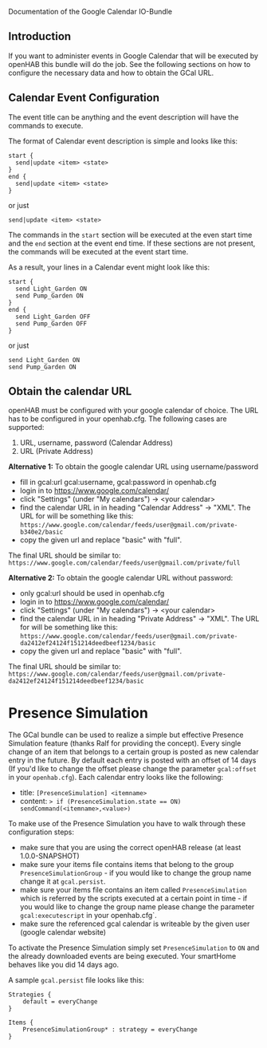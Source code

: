 Documentation of the Google Calendar IO-Bundle

## Introduction

If you want to administer events in Google Calendar that will be executed by openHAB this bundle will do the job. See the following sections on how to configure the necessary data and how to obtain the GCal URL. 

## Calendar Event Configuration

The event title can be anything and the event description will have the commands to execute.

The format of Calendar event description is simple and looks like this:

    start {
      send|update <item> <state>
    }
    end {
      send|update <item> <state>
    }

or just

    send|update <item> <state>

The commands in the `start` section will be executed at the even start time and the `end` section at the event end time. If these sections are not present, the commands will be executed at the event start time.

As a result, your lines in a Calendar event might look like this:

    start {
      send Light_Garden ON
      send Pump_Garden ON
    }
    end {
      send Light_Garden OFF
      send Pump_Garden OFF
    }

or just

    send Light_Garden ON
    send Pump_Garden ON

## Obtain the calendar URL

openHAB must be configured with your google calendar of choice. The URL has to be configured in your openhab.cfg. The following cases are supported:

1. URL, username, password (Calendar Address)
2. URL (Private Address)


**Alternative 1:** To obtain the google calendar URL using username/password
- fill in gcal:url gcal:username, gcal:password in openhab.cfg
- login in to https://www.google.com/calendar/
- click "Settings" (under "My calendars") -> \<your calendar\>
- find the calendar URL in in heading "Calendar Address" -> "XML". The URL for will be something like this:
`https://www.google.com/calendar/feeds/user@gmail.com/private-b340e2/basic` 
- copy the given url and replace "basic" with "full". 

The final URL should be similar to:
`https://www.google.com/calendar/feeds/user@gmail.com/private/full`

**Alternative 2:** To obtain the google calendar URL without password:
- only gcal:url should be used in openhab.cfg
- login in to https://www.google.com/calendar/
- click "Settings" (under "My calendars") -> \<your calendar\>
- find the calendar URL in in heading "Private Address" -> "XML". The URL for will be something like this:
`https://www.google.com/calendar/feeds/user@gmail.com/private-da2412ef24124f151214deedbeef1234/basic`
- copy the given url and replace "basic" with "full". 

The final URL should be similar to:
`https://www.google.com/calendar/feeds/user@gmail.com/private-da2412ef24124f151214deedbeef1234/basic`


# Presence Simulation

The GCal bundle can be used to realize a simple but effective Presence Simulation feature (thanks Ralf for providing the concept). Every single change of an item that belongs to a certain group is posted as new calendar entry in the future. By default each entry is posted with an offset of 14 days (If you'd like to change the offset please change the parameter `gcal:offset` in your `openhab.cfg`). Each calendar entry looks like the following:

- title: `[PresenceSimulation] <itemname>`
- content: `> if (PresenceSimulation.state == ON) sendCommand(<itemname>,<value>)`

To make use of the Presence Simulation you have to walk through these configuration steps:

- make sure that you are using the correct openHAB release (at least 1.0.0-SNAPSHOT)
- make sure your items file contains items that belong to the group `PresenceSimulationGroup` - if you would like to change the group name change it at `gcal.persist`.
- make sure your items file contains an item called `PresenceSimulation` which is referred by the scripts executed at a certain point in time - if you would like to change the group name please change the parameter `gcal:executescript` in your openhab.cfg`.
- make sure the referenced gcal calendar is writeable by the given user (google calendar website)

To activate the Presence Simulation simply set `PresenceSimulation` to `ON` and the already downloaded events are being executed. Your smartHome behaves like you did 14 days ago.

A sample `gcal.persist` file looks like this:

    Strategies {
    	default = everyChange
    }
    
    Items {
    	PresenceSimulationGroup* : strategy = everyChange
    }